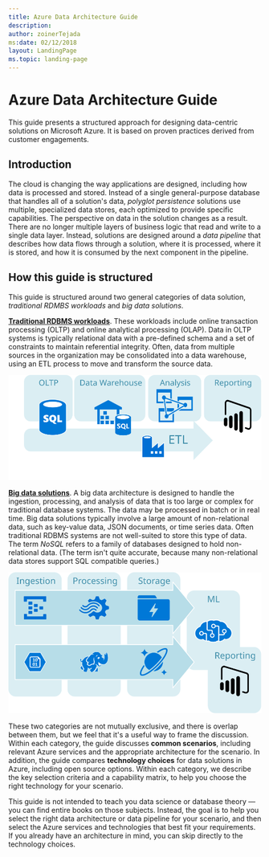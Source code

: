 ```yaml
---
title: Azure Data Architecture Guide
description: 
author: zoinerTejada
ms:date: 02/12/2018
layout: LandingPage
ms.topic: landing-page
---
```


# Azure Data Architecture Guide

This guide presents a structured approach for designing data-centric solutions on Microsoft Azure. It is based on proven practices derived from customer engagements.

## Introduction

The cloud is changing the way applications are designed, including how data is processed and stored. Instead of a single general-purpose database that handles all of a solution's data, _polyglot persistence_ solutions use multiple, specialized data stores, each optimized to provide specific capabilities. The perspective on data in the solution changes as a result. There are no longer multiple layers of business logic that read and write to a single data layer. Instead, solutions are designed around a *data pipeline* that describes how data flows through a solution, where it is processed, where it is stored, and how it is consumed by the next component in the pipeline. 

## How this guide is structured

This guide is structured around two general categories of data solution, *traditional RDMBS workloads* and *big data solutions*. 

**[Traditional RDBMS workloads](./relational-data/index.md)**. These workloads include online transaction processing (OLTP) and online analytical processing (OLAP). Data in OLTP systems is typically relational data with a pre-defined schema and a set of constraints to maintain referential integrity. Often, data from multiple sources in the organization may be consolidated into a data warehouse, using an ETL process to move and transform the source data.

![](./images/guide-rdbms.svg)

**[Big data solutions](./big-data/index.md)**. A big data architecture is designed to handle the ingestion, processing, and analysis of data that is too large or complex for traditional database systems. The data may be processed in batch or in real time. Big data solutions typically involve a large amount of non-relational data, such as key-value data, JSON documents, or time series data. Often traditional RDBMS systems are not well-suited to store this type of data. The term *NoSQL* refers to a family of databases designed to hold non-relational data. (The term isn't quite accurate, because many non-relational data stores support SQL compatible queries.)

![](./images/guide-big-data.svg)

These two categories are not mutually exclusive, and there is overlap between them, but we feel that it's a useful way to frame the discussion. Within each category, the guide discusses **common scenarios**, including relevant Azure services and the appropriate architecture for the scenario. In addition, the guide compares **technology choices** for data solutions in Azure, including open source options. Within each category, we describe the key selection criteria and a capability matrix, to help you choose the right technology for your scenario. 

This guide is not intended to teach you data science or database theory &mdash; you can find entire books on those subjects. Instead, the goal is to help you select the right data architecture or data pipeline for your scenario, and then select the Azure services and technologies that best fit your requirements. If you already have an architecture in mind, you can skip directly to the technology choices.
